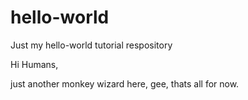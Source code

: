 # hello-world
Just my hello-world tutorial respository

Hi Humans,

just another monkey wizard here, gee, thats all for now.
